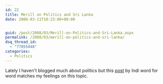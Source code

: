 ```yaml
---
id: 22
title: Merill on Politics and Sri Lanka
date: 2008-03-11T10:23:00+00:00


guid: /post/2008/03/Merill-on-Politics-and-Sri-Lanka.aspx
permalink: /2008/03/merill-on-politics-and-sri-lanka/
dsq_thread_id:
  - "77855448"
categories:
  - Politics
---
```

Lately I haven&#39;t blogged much about politics but this <a href="http://www.indi.ca/2008/03/inside-the-pants-has-poop/">post</a> by Indi word for word matches my feelings on this topic.

